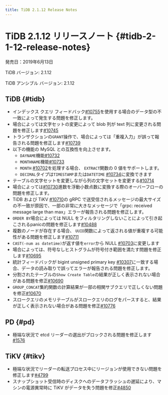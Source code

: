 ```yaml
---
title: TiDB 2.1.12 Release Notes
---
```


# TiDB 2.1.12 リリースノート {#tidb-2-1-12-release-notes}

発売日：2019年6月13日

TiDB バージョン: 2.1.12

TiDB アンシブル バージョン: 2.1.12

## TiDB {#tidb}

-   インデックス クエリ フィードバック[#10755](https://github.com/pingcap/tidb/pull/10755)を使用する場合のデータ型の不一致によって発生する問題を修正します。
-   場合によっては文字セットの変更によって blob 列が text 列に変更される問題を修正します[#10745](https://github.com/pingcap/tidb/pull/10745)
-   トランザクションの`GRANT`操作で、場合によっては「重複入力」が誤って報告される問題を修正します[#10739](https://github.com/pingcap/tidb/pull/10739)
-   以下の機能の MySQL との互換性を向上させます。
    -   `DAYNAME`機能[#10732](https://github.com/pingcap/tidb/pull/10732)
    -   `MONTHNAME`機能[#10733](https://github.com/pingcap/tidb/pull/10733)
    -   `MONTH` [#10702](https://github.com/pingcap/tidb/pull/10702)を処理する場合、 `EXTRACT`関数の 0 値をサポートします。
    -   `DECIMAL`タイプは`TIMESTAMP`または`DATETIME` [#10734](https://github.com/pingcap/tidb/pull/10734)に変換できます
-   テーブルの文字セットを変更しながら列の文字セットを変更する[#10714](https://github.com/pingcap/tidb/pull/10714)
-   場合によっては[#10730](https://github.com/pingcap/tidb/pull/10730)進数を浮動小数点数に変換する際のオーバーフローの問題を修正します。
-   TiDB および TiKV [#10710](https://github.com/pingcap/tidb/pull/10710)の gRPC で送受信されるメッセージの最大サイズの不一致が原因で、一部の非常に大きなメッセージで「grpc: received message large than max」エラーが報告される問題を修正します。
-   `ORDER BY`場合によっては NULL をフィルタリングしないことによって引き起こされるpanicの問題を修正します[#10488](https://github.com/pingcap/tidb/pull/10488)
-   複数のノードが存在する場合、 `UUID`関数によって返される値が重複する可能性がある問題を修正します[#10711](https://github.com/pingcap/tidb/pull/10711)
-   `CAST(-num as datetime)`が返す値を`error`から NULL [#10703](https://github.com/pingcap/tidb/pull/10703)に変更します
-   場合によっては、符号なしヒストグラムが符号付き範囲を満たす問題を修正します[#10695](https://github.com/pingcap/tidb/pull/10695)
-   統計フィードバックが bigint unsigned primary key [#10307](https://github.com/pingcap/tidb/pull/10307)に一致する場合、データの読み取りで誤ってエラーが報告される問題を修正します。
-   分割されたテーブルの`Show Create Table`の結果が正しく表示されない場合がある問題を修正[#10690](https://github.com/pingcap/tidb/pull/10690)
-   `GROUP_CONCAT`集約関数の計算結果が一部の相関サブクエリで正しくない問題を修正[#10670](https://github.com/pingcap/tidb/pull/10670)
-   スロークエリのメモリテーブルがスロークエリのログをパースすると、結果が正しく表示されない場合がある問題を修正[#10776](https://github.com/pingcap/tidb/pull/10776)

## PD {#pd}

-   極端な状況で etcd リーダーの選出がブロックされる問題を修正します[#1576](https://github.com/pingcap/pd/pull/1576)

## TiKV {#tikv}

-   極端な状況でリーダーの転送プロセス中にリージョンが使用できない問題を修正します[#4799](https://github.com/tikv/tikv/pull/4734)
-   スナップショット受信時のディスクへのデータフラッシュの遅延により、マシンの電源異常時に TiKV がデータを失う問題を修正[#4850](https://github.com/tikv/tikv/pull/4850)
